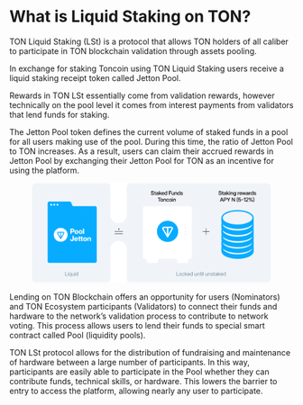 # What is Liquid Staking on TON?

TON Liquid Staking (LSt) is a protocol that allows TON holders of all caliber to participate in TON blockchain validation through assets pooling.

In exchange for staking Toncoin using TON Liquid Staking users receive a liquid staking receipt token called Jetton Pool.&#x20;

Rewards in TON LSt essentially come from validation rewards, however technically on the pool level it comes from interest payments from validators that lend funds for staking.

The Jetton Pool token defines the current volume of staked funds in a pool for all users making use of the pool. During this time, the ratio of Jetton Pool to TON increases. As a result, users can claim their accrued rewards in Jetton Pool by exchanging their Jetton Pool for TON as an incentive for using the platform.&#x20;

<figure><img src=".gitbook/assets/TON_Liquid_Staking.svg" alt=""><figcaption></figcaption></figure>

Lending on TON Blockchain offers an opportunity for users (Nominators) and TON Ecosystem participants (Validators) to connect their funds and hardware to the network’s validation process to contribute to network voting. This process allows users to lend their funds to special smart contract called Pool (liquidity pools).

TON LSt protocol allows for the distribution of fundraising and maintenance of hardware between a large number of participants. In this way, participants are easily able to participate in the Pool whether they can contribute funds, technical skills, or hardware. This lowers the barrier to entry to access the platform, allowing nearly any user to participate.

##

